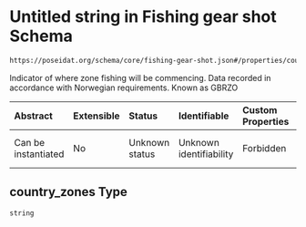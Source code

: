 # Untitled string in Fishing gear shot Schema

```txt
https://poseidat.org/schema/core/fishing-gear-shot.json#/properties/country_zones
```

Indicator of where zone fishing will be commencing. Data recorded in accordance with Norwegian requirements. Known as GBRZO

| Abstract            | Extensible | Status         | Identifiable            | Custom Properties | Additional Properties | Access Restrictions | Defined In                                                                            |
| :------------------ | :--------- | :------------- | :---------------------- | :---------------- | :-------------------- | :------------------ | :------------------------------------------------------------------------------------ |
| Can be instantiated | No         | Unknown status | Unknown identifiability | Forbidden         | Allowed               | none                | [fishing-gear-shot.json*](schemas/core/fishing-gear-shot.json "open original schema") |

## country_zones Type

`string`
